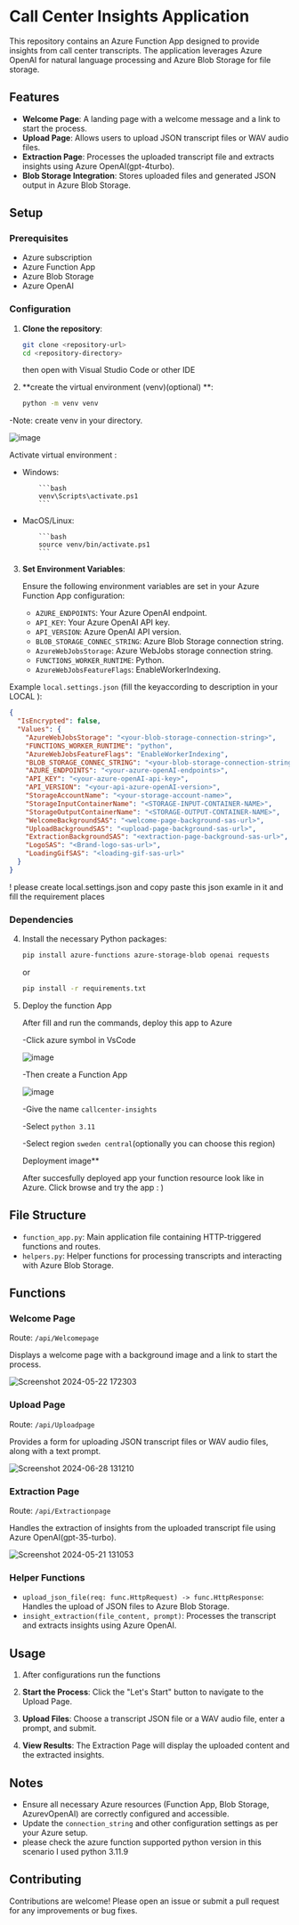 # Call Center Insights Application

This repository contains an Azure Function App designed to provide insights from call center transcripts. The application leverages Azure OpenAI for natural language processing and Azure Blob Storage for file storage. 

## Features

- **Welcome Page**: A landing page with a welcome message and a link to start the process.
- **Upload Page**: Allows users to upload JSON transcript files or WAV audio files.
- **Extraction Page**: Processes the uploaded transcript file and extracts insights using Azure OpenAI(gpt-4turbo).
- **Blob Storage Integration**: Stores uploaded files and generated JSON output in Azure Blob Storage.

## Setup

### Prerequisites

- Azure subscription
- Azure Function App
- Azure Blob Storage
- Azure OpenAI

### Configuration

1. **Clone the repository**:
    ```bash
    git clone <repository-url>
    cd <repository-directory>
    ```

    then open with Visual Studio Code or other IDE

2. **create the virtual environment (venv)(optional) **:

    ```bash
    python -m venv venv
    ```

-Note: create venv in your directory.

   ![image](https://github.com/gatttaca01/Call_Center_Insight/assets/78308539/31bc3cc8-6031-42d5-ac8a-8de4f433ee41)


 Activate virtual environment :
    
- Windows:
  
          ```bash
          venv\Scripts\activate.ps1
          ```
  
- MacOS/Linux:
  
          ```bash
          source venv/bin/activate.ps1
          ```

3. **Set Environment Variables**:

    Ensure the following environment variables are set in your Azure Function App configuration:
    - `AZURE_ENDPOINTS`: Your Azure OpenAI endpoint.
    - `API_KEY`: Your Azure OpenAI API key.
    - `API_VERSION`: Azure OpenAI API version.
    - `BLOB_STORAGE_CONNEC_STRING`: Azure Blob Storage connection string.
    - `AzureWebJobsStorage`: Azure WebJobs storage connection string.
    - `FUNCTIONS_WORKER_RUNTIME`: Python.
    - `AzureWebJobsFeatureFlags`: EnableWorkerIndexing.

Example `local.settings.json` (fill the keyaccording to description in your LOCAL ):

```json
{
  "IsEncrypted": false,
  "Values": {
    "AzureWebJobsStorage": "<your-blob-storage-connection-string>",
    "FUNCTIONS_WORKER_RUNTIME": "python",
    "AzureWebJobsFeatureFlags": "EnableWorkerIndexing",
    "BLOB_STORAGE_CONNEC_STRING": "<your-blob-storage-connection-string>",
    "AZURE_ENDPOINTS": "<your-azure-openAI-endpoints>",
    "API_KEY": "<your-azure-openAI-api-key>",
    "API_VERSION": "<your-api-azure-openAI-version>",
    "StorageAccountName": "<your-storage-account-name>",
    "StorageInputContainerName": "<STORAGE-INPUT-CONTAINER-NAME>",
    "StorageOutputContainerName": "<STORAGE-OUTPUT-CONTAINER-NAME>",
    "WelcomeBackgroundSAS": "<welcome-page-background-sas-url>",
    "UploadBackgroundSAS": "<upload-page-background-sas-url>",
    "ExtractionBackgroundSAS": "<extraction-page-background-sas-url>",
    "LogoSAS": "<Brand-logo-sas-url>",
    "LoadingGifSAS": "<loading-gif-sas-url>"
  }
}
```
! please create local.settings.json and copy paste this json examle in it and fill the requirement places

### Dependencies

4. Install the necessary Python packages:

    ```bash
    pip install azure-functions azure-storage-blob openai requests
    ```

    or

    ```bash
    pip install -r requirements.txt
    ```
    
5. Deploy the function App
   
   After fill and run the commands, deploy this app to Azure
   
   -Click azure symbol in VsCode
   
   ![image](https://github.com/gatttaca01/Call_Center_Insight/assets/78308539/2b41f06f-05a4-466a-829e-7948d4500dfe)

   -Then create a Function App
   
   ![image](https://github.com/gatttaca01/Call_Center_Insight/assets/78308539/ef89d156-136b-41f0-892d-6e5c9608b8ea)

   -Give the name `callcenter-insights`

   -Select `python 3.11`

   -Select region  `sweden central`(optionally you can choose this region)

    Deployment image**

   After succesfully deployed app your function resource look like in Azure. Click browse and try the app : )
   
   

## File Structure

- `function_app.py`: Main application file containing HTTP-triggered functions and routes.
- `helpers.py`: Helper functions for processing transcripts and interacting with Azure Blob Storage.

## Functions

### Welcome Page

Route: `/api/Welcomepage`

Displays a welcome page with a background image and a link to start the process.

![Screenshot 2024-05-22 172303](https://github.com/gatttaca01/Call_Center_Insight/assets/78308539/e8746d15-3b8f-4452-9e7d-afd43cce9768)


### Upload Page

Route: `/api/Uploadpage`

Provides a form for uploading JSON transcript files or WAV audio files, along with a text prompt.

![Screenshot 2024-06-28 131210](https://github.com/gatttaca01/Call_Center_Insight/assets/78308539/f8fc6005-636e-4609-9463-ecfd86cacdca)


### Extraction Page

Route: `/api/Extractionpage`

Handles the extraction of insights from the uploaded transcript file using Azure OpenAI(gpt-35-turbo).

![Screenshot 2024-05-21 131053](https://github.com/gatttaca01/Call_Center_Insight/assets/78308539/efa7d902-a269-4ca0-80e6-0ff5487ecaaf)


### Helper Functions

- `upload_json_file(req: func.HttpRequest) -> func.HttpResponse`: Handles the upload of JSON files to Azure Blob Storage.
- `insight_extraction(file_content, prompt)`: Processes the transcript and extracts insights using Azure OpenAI.



## Usage

1. After configurations run the functions

2. **Start the Process**: Click the "Let's Start" button to navigate to the Upload Page.
3. **Upload Files**: Choose a transcript JSON file or a WAV audio file, enter a prompt, and submit.
4. **View Results**: The Extraction Page will display the uploaded content and the extracted insights.

## Notes

- Ensure all necessary Azure resources (Function App, Blob Storage, AzurevOpenAI) are correctly configured and accessible.
- Update the `connection_string` and other configuration settings as per your Azure setup.
- please check the azure function supported python version in this scenario I used python 3.11.9

## Contributing

Contributions are welcome! Please open an issue or submit a pull request for any improvements or bug fixes.

